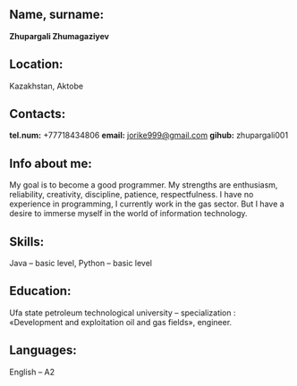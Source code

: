 ## **Name, surname:** 	 
**Zhupargali Zhumagaziyev**
## **Location:**		 
Kazakhstan, Aktobe
## **Contacts:**	
**tel.num:** +77718434806
**email:** jorike999@gmail.com
**gihub:** zhupargali001
## Info about me: 
My goal is to become a good programmer. My  strengths  are enthusiasm, 			reliability, creativity, discipline, patience, respectfulness. I have no experience 			in programming, I currently work in the gas sector. But I have a desire to 				immerse myself in the world of information technology.
## Skills:	   		
Java – basic level, Python – basic level
## Education:		
Ufa state petroleum technological university – specialization : 					«Development and exploitation oil and gas fields», engineer.
## Languages:		 
English – A2